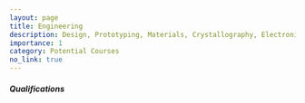```yaml
---
layout: page
title: Engineering
description: Design, Prototyping, Materials, Crystallography, Electronic Materials
importance: 1
category: Potential Courses
no_link: true
---
```


##### Qualifications
